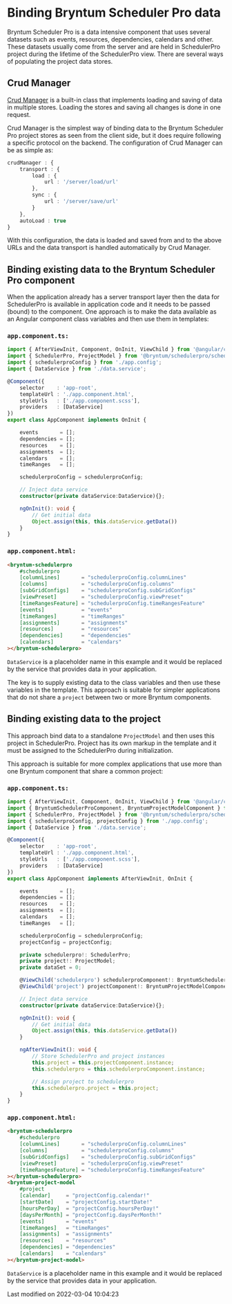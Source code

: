 # Binding Bryntum Scheduler Pro data

Bryntum Scheduler Pro is a data intensive component that uses several datasets such as events, resources, dependencies,
calendars and other. These datasets usually come from the server and are held in SchedulerPro project during the lifetime
of the SchedulerPro view. There are several ways of populating the project data stores.

## Crud Manager

[Crud Manager](#Scheduler/data/CrudManager) is a built-in class that implements loading and saving of data in multiple
stores. Loading the stores and saving all changes is done in one request.

Crud Manager is the simplest way of binding data to the Bryntum Scheduler Pro project stores as seen from the client side, 
but it does require following a specific protocol on the backend. The configuration of Crud Manager can be as simple as:

```typescript
crudManager : { 
    transport : {
        load : {
            url : '/server/load/url'
        },
        sync : {
            url : '/server/save/url'
        }
    },
    autoLoad : true
}
```

With this configuration, the data is loaded and saved from and to the above URLs and the data transport is handled
automatically by Crud Manager.

## Binding existing data to the Bryntum Scheduler Pro component

When the application already has a server transport layer then the data for SchedulerPro is available in application 
code and it needs to be passed (bound) to the component. One approach is to make the data available as an Angular 
component class variables and then use them in templates:

### `app.component.ts:`
```typescript
import { AfterViewInit, Component, OnInit, ViewChild } from '@angular/core';
import { SchedulerPro, ProjectModel } from '@bryntum/schedulerpro/schedulerpro.lite.umd.js';
import { schedulerproConfig } from './app.config';
import { DataService } from './data.service';

@Component({
    selector    : 'app-root',
    templateUrl : './app.component.html',
    styleUrls   : ['./app.component.scss'],
    providers   : [DataService]
})
export class AppComponent implements OnInit {

    events       = [];
    dependencies = [];
    resources    = [];
    assignments  = [];
    calendars    = [];
    timeRanges   = [];

    schedulerproConfig = schedulerproConfig;

    // Inject data service
    constructor(private dataService:DataService){};

    ngOnInit(): void {
        // Get initial data
        Object.assign(this, this.dataService.getData())
    }
}

```
### `app.component.html:`
```html
<bryntum-schedulerpro
    #schedulerpro
    [columnLines]       = "schedulerproConfig.columnLines"
    [columns]           = "schedulerproConfig.columns"
    [subGridConfigs]    = "schedulerproConfig.subGridConfigs"
    [viewPreset]        = "schedulerproConfig.viewPreset"
    [timeRangesFeature] = "schedulerproConfig.timeRangesFeature"
    [events]            = "events"
    [timeRanges]        = "timeRanges"
    [assignments]       = "assignments"
    [resources]         = "resources"
    [dependencies]      = "dependencies"
    [calendars]         = "calendars"
></bryntum-schedulerpro>
```

`DataService` is a placeholder name in this example and it would be replaced by the service that provides data in your
application.

The key is to supply existing data to the class variables and then use these variables in the template. This approach
is suitable for simpler applications that do not share a `project` between two or more Bryntum components.

## Binding existing data to the project

This approach bind data to a standalone `ProjectModel` and then uses this project in SchedulerPro. Project has its own
markup in the template and it must be assigned to the SchedulerPro during initialization.

This approach is suitable for more complex applications that use more than one Bryntum component that share a common
project:

### `app.component.ts:`
```typescript
import { AfterViewInit, Component, OnInit, ViewChild } from '@angular/core';
import { BryntumSchedulerProComponent, BryntumProjectModelComponent } from '@bryntum/schedulerpro-angular';
import { SchedulerPro, ProjectModel } from '@bryntum/schedulerpro/schedulerpro.lite.umd.js';
import { schedulerproConfig, projectConfig } from './app.config';
import { DataService } from './data.service';

@Component({
    selector    : 'app-root',
    templateUrl : './app.component.html',
    styleUrls   : ['./app.component.scss'],
    providers   : [DataService]
})
export class AppComponent implements AfterViewInit, OnInit {

    events       = [];
    dependencies = [];
    resources    = [];
    assignments  = [];
    calendars    = [];
    timeRanges   = [];

    schedulerproConfig = schedulerproConfig;
    projectConfig = projectConfig;

    private schedulerpro!: SchedulerPro;
    private project!: ProjectModel;
    private dataSet = 0;

    @ViewChild('schedulerpro') schedulerproComponent!: BryntumSchedulerProComponent;
    @ViewChild('project') projectComponent!: BryntumProjectModelComponent;

    // Inject data service
    constructor(private dataService:DataService){};

    ngOnInit(): void {
        // Get initial data
        Object.assign(this, this.dataService.getData())
    }

    ngAfterViewInit(): void {
        // Store SchedulerPro and project instances
        this.project = this.projectComponent.instance;
        this.schedulerpro = this.schedulerproComponent.instance;

        // Assign project to schedulerpro
        this.schedulerpro.project = this.project;
    }
}

```

### `app.component.html:`
```html
<bryntum-schedulerpro
    #schedulerpro
    [columnLines]       = "schedulerproConfig.columnLines"
    [columns]           = "schedulerproConfig.columns"
    [subGridConfigs]    = "schedulerproConfig.subGridConfigs"
    [viewPreset]        = "schedulerproConfig.viewPreset"
    [timeRangesFeature] = "schedulerproConfig.timeRangesFeature"
></bryntum-schedulerpro>
<bryntum-project-model
    #project
    [calendar]     = "projectConfig.calendar!"
    [startDate]    = "projectConfig.startDate!"
    [hoursPerDay]  = "projectConfig.hoursPerDay!"
    [daysPerMonth] = "projectConfig.daysPerMonth!"
    [events]       = "events"
    [timeRanges]   = "timeRanges"
    [assignments]  = "assignments"
    [resources]    = "resources"
    [dependencies] = "dependencies"
    [calendars]    = "calendars"
></bryntum-project-model>
```

`DataService` is a placeholder name in this example and it would be replaced by the service that provides data in your
application.



<p class="last-modified">Last modified on 2022-03-04 10:04:23</p>